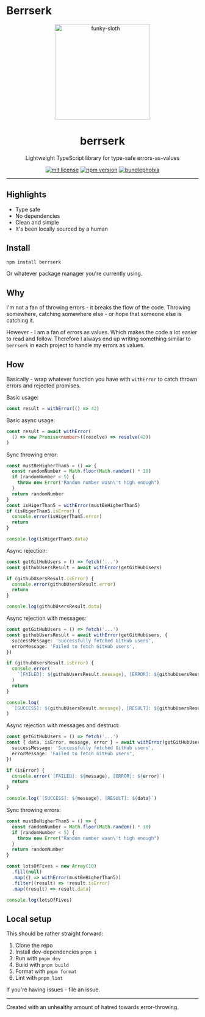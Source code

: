 # Berrserk

<p align="center">
  <img alt='funky-sloth' src='https://github.com/ntwigs/funky/assets/14088342/1710632c-da0e-4575-8668-e374c617e3ce' width='250'/>
  <h1 align="center">berrserk</h1>
  <p align="center">Lightweight TypeScript library for type-safe errors-as-values</p>
  <p align="center">
    <a href="https://github.com/ntwigs/berrserk/blob/main/LICENSE"><img src="https://img.shields.io/dub/l/vibe-d.svg?style=for-the-badge" alt="mit license"></a>
    <a href="https://www.npmjs.org/package/berrserk"><img src="https://img.shields.io/npm/v/berrserk?style=for-the-badge" alt="npm version"></a>
    <a href="https://bundlephobia.com/result?p=berrserk"><img src="https://img.shields.io/bundlephobia/minzip/berrserk?label=size&style=for-the-badge" alt="bundlephobia"></a>
  </p>
</div>

---

## Highlights

- Type safe
- No dependencies
- Clean and simple
- It's been locally sourced by a human

## Install

```sh
npm install berrserk
```

Or whatever package manager you're currently using.

## Why

I'm not a fan of throwing errors - it breaks the flow of the code. Throwing somewhere, catching somewhere else - or hope that someone else is catching it.

However - I am a fan of errors as values. Which makes the code a lot easier to read and follow. Therefore I always end up writing something similar to `berrserk` in each project to handle my errors as values.

## How

Basically - wrap whatever function you have with `withError` to catch thrown errors and rejected promises.

Basic usage:

```ts
const result = withError(() => 42)
```

Basic async usage:

```ts
const result = await withError(
  () => new Promise<number>((resolve) => resolve(42))
)
```

Sync throwing error:

```ts
const mustBeHigherThan5 = () => {
  const randomNumber = Math.floor(Math.random() * 10)
  if (randomNumber < 5) {
    throw new Error("Random number wasn\'t high enough")
  }
  return randomNumber
}
const isHigerThan5 = withError(mustBeHigherThan5)
if (isHigerThan5.isError) {
  console.error(isHigerThan5.error)
  return
}

console.log(isHigerThan5.data)
```

Async rejection:

```ts
const getGitHubUsers = () => fetch('...')
const githubUsersResult = await withError(getGitHubUsers)

if (githubUsersResult.isError) {
  console.error(githubUsersResult.error)
  return
}

console.log(githubUsersResult.data)
```

Async rejection with messages:

```ts
const getGitHubUsers = () => fetch('...')
const githubUsersResult = await withError(getGitHubUsers, {
  successMessage: 'Successfully fetched GitHub users',
  errorMessage: 'Failed to fetch GitHub users',
})

if (githubUsersResult.isError) {
  console.error(
    `[FAILED]: ${githubUsersResult.message}, [ERROR]: ${githubUsersResult.error}`
  )
  return
}

console.log(
  `[SUCCESS]: ${githubUsersResult.message}, [RESULT]: ${githubUsersResult.data}`
)
```

Async rejection with messages and destruct:

```ts
const getGitHubUsers = () => fetch('...')
const { data, isError, message, error } = await withError(getGitHubUsers, {
  successMessage: 'Successfully fetched GitHub users',
  errorMessage: 'Failed to fetch GitHub users',
})

if (isError) {
  console.error(`[FAILED]: ${message}, [ERROR]: ${error}`)
  return
}

console.log(`[SUCCESS]: ${message}, [RESULT]: ${data}`)
```

Sync throwing errors:

```ts
const mustBeHigherThan5 = () => {
  const randomNumber = Math.floor(Math.random() * 10)
  if (randomNumber < 5) {
    throw new Error("Random number wasn\'t high enough")
  }
  return randomNumber
}

const lotsOfFives = new Array(10)
  .fill(null)
  .map(() => withError(mustBeHigherThan5))
  .filter((result) => !result.isError)
  .map((result) => result.data)

console.log(lotsOfFives)
```

## Local setup

This should be rather straight forward:

1. Clone the repo
2. Install dev-dependencies `pnpm i`
3. Run with `pnpm dev`
4. Build with `pnpm build`
5. Format with `pnpm format`
6. Lint with `pnpm lint`

If you're having issues - file an issue.

---

Created with an unhealthy amount of hatred towards error-throwing.
